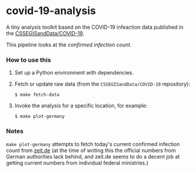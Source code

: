 # covid-19-analysis

A tiny analysis toolkit based on the COVID-19 infeaction data published in the
[CSSEGISandData/COVID-19](https://github.com/CSSEGISandData/COVID-19).

This pipeline looks at the _confirmed infection count_.

### How to use this

1. Set up a Python environment with dependencies.

2. Fetch or update raw data (from the `CSSEGISandData/COVID-19` repository):

   ```
   $ make fetch-data
   ```

3. Invoke the analysis for a specific location, for example:

   ```
   $ make plot-germany
   ```

### Notes

`make plot-germany` attempts to fetch today's current confirmed infection count
from [zeit.de](https://www.zeit.de/) (at the time of writing this the official
numbers from German authorities lack behind, and zeit.de seems to do a decent
job at getting current numbers from individual federal ministries.)

